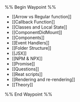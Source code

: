 %% Begin Waypoint %%
- [[Arrow vs Regular function]]
- [[Callback Function]]
- [[Classes and Local State]]
- [[ComponentDidMount]]
- [[Components]]
- [[Event Handlers]]
- [[Folder Structure]]
- [[JSX]]
- [[NPM & NPX]]
- [[Promise]]
- [[Questions]]
- [[Reat scripts]]
- [[Rendering and re-rendering]]
- [[Theory]]

%% End Waypoint %%